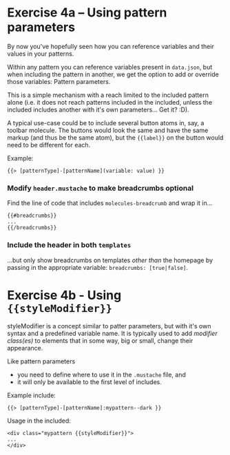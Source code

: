 # Exercise 4a – Using pattern parameters

By now you've hopefully seen how you can reference variables and their values in
your patterns.

Within any pattern you can reference variables
present in `data.json`, but when including the pattern in another,
we get the option to add or override those variables: Pattern parameters.

This is a simple mechanism with a reach limited to the included pattern alone
(i.e. it does not reach patterns included in the included, unless the included
includes another with it's own parameters... Get it? :D).

A typical use-case could be to include several button atoms in, say, a toolbar
molecule. The buttons would look the same and have the same markup (and thus
be the same atom), but the `{{label}}` on the button would need to be different for each.

Example:
```
{{> [patternType]-[patternName](variable: value) }}
```

### Modify `header.mustache` to make breadcrumbs optional
Find the line of code that includes `molecules-breadcrumb` and wrap it in...
```
{{#breadcrumbs}}
...
{{/breadcrumbs}}
```

### Include the header in both `templates`
...but only show breadcrumbs on templates _other than_ the homepage by passing
in the appropriate variable: `breadcrumbs: [true|false]`.


# Exercise 4b - Using `{{styleModifier}}`

styleModifier is a concept similar to patter parameters, but with it's own
syntax and a predefined variable name. It is typically used to add _modifier class(es)_
to elements that in some way, big or small, change their appearance.

Like pattern parameters
- you need to define where to use it in the `.mustache` file, and
- it will only be available to the first level of includes.

Example include:
```
{{> [patternType]-[patternName]:mypattern--dark }}
```
Usage in the included:
```
<div class="mypattern {{styleModifier}}">
...
</div>
```
